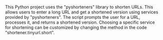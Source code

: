 This Python project uses the "pyshorteners" library to shorten URLs. This allows users to enter a long URL and get a shortened version using services provided by "pyshorteners". The script prompts the user for a URL, processes it, and returns a shortened version. Choosing a specific service for shortening can be customized by changing the method in the code "shortener.tinyurl.short".
